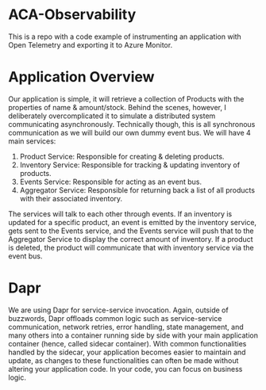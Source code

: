 # ACA-Observability
This is a repo with a code example of instrumenting an application with Open Telemetry and exporting it to Azure Monitor.

# Application Overview
Our application is simple, it will retrieve a collection of Products with the properties of name & amount/stock. Behind the scenes, however, I deliberately overcomplicated it to simulate a distributed system communicating asynchronously. Technically though, this is all synchronous communication as we will build our own dummy event bus.
We will have 4 main services: 
1. Product Service: Responsible for creating & deleting products. 
2. Inventory Service: Responsible for tracking & updating inventory of products.
3. Events Service: Responsible for acting as an event bus.
4. Aggregator Service: Responsible for returning back a list of all products with their associated inventory. 

The services will talk to each other through events. If an inventory is updated for a specific product, an event is emitted by the inventory service, gets sent to the Events service, and the Events service will push that to the Aggregator Service to display the correct amount of inventory. If a product is deleted, the product will communicate that with inventory service via the event bus.

# Dapr
We are using Dapr for service-service invocation. Again, outside of buzzwords, Dapr offloads common logic such as service-service communication, network retries, error handling, state management, and many others into a container running side by side with your main application container (hence, called sidecar container). With common functionalities handled by the sidecar, your application becomes easier to maintain and update, as changes to these functionalities can often be made without altering your application code. In your code, you can focus on business logic.
